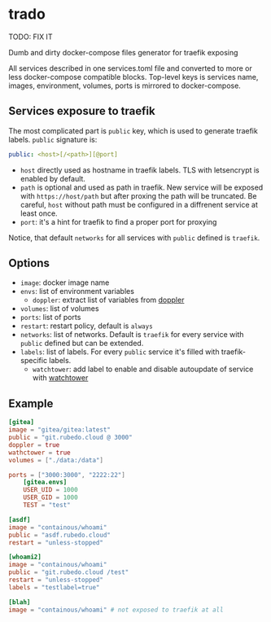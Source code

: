 # trado

TODO: FIX IT

Dumb and dirty docker-compose files generator for traefik exposing

All services described in one services.toml file and converted to more or less docker-compose compatible blocks. 
Top-level keys is services name, images, environment, volumes, ports is mirrored to docker-compose.

## Services exposure to traefik

The most complicated part is `public` key, which is used to generate traefik labels.
`public` signature is:
```yaml
public: <host>[/<path>][@port]
```

- `host` directly used as hostname in traefik labels. TLS with letsencrypt is enabled by default.
- `path` is optional and used as path in traefik. New service will be exposed with `https://host/path` but after proxing the path will be truncated.
   Be careful, `host` without path must be configured in a diffrenent service at least once.
- `port`: it's a hint for traefik to find a proper port for proxying

Notice, that default `networks` for all services with `public` defined is `traefik`.

## Options

- `image`: docker image name
- `envs`: list of environment variables
  - `doppler`: extract list of variables from [doppler](doppler.com/)
- `volumes`: list of volumes
- `ports`: list of ports
- `restart`: restart policy, default is `always`
- `networks`: list of networks. Default is `traefik` for every service with `public` defined but can be extended.
- `labels`: list of labels. For every `public` service it's filled with traefik-specific labels.
  - `watchtower`: add label to enable and disable autoupdate of service with [watchtower](https://github.com/containrrr/watchtower)
## Example

```toml
[gitea]
image = "gitea/gitea:latest"
public = "git.rubedo.cloud @ 3000"
doppler = true
wathctower = true
volumes = ["./data:/data"]

ports = ["3000:3000", "2222:22"]
    [gitea.envs]
    USER_UID = 1000
    USER_GID = 1000
    TEST = "test"

[asdf]
image = "containous/whoami"
public = "asdf.rubedo.cloud"
restart = "unless-stopped"

[whoami2]
image = "containous/whoami"
public = "git.rubedo.cloud /test"
restart = "unless-stopped"
labels = "testlabel=true"

[blah]
image = "containous/whoami" # not exposed to traefik at all
```
